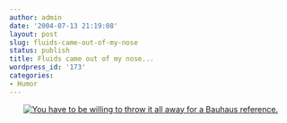 ```yaml
---
author: admin
date: '2004-07-13 21:19:08'
layout: post
slug: fluids-came-out-of-my-nose
status: publish
title: Fluids came out of my nose...
wordpress_id: '173'
categories:
- Humor
---
```


<!--more-->
<center><a href="http://www.achewood.com/index.php?date=07062004"><img title="You have to be willing to throw it all away for a Bauhaus reference." hspace="10" src="http://www.achewood.com/comic.php?date=07062004" border="0"></a></center>
